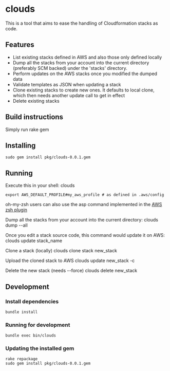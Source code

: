 # clouds

This is a tool that aims to ease the handling of Cloudformation stacks as code.

## Features
- List existing stacks defined in AWS and also those only defined locally
- Dump all the stacks from your account into the current directory (preferably SCM backed) under the 'stacks' directory.
- Perform updates on the AWS stacks once you modified the dumped data
- Validate templates as JSON when updating a stack
- Clone existing stacks to create new ones. It defaults to local clone, which then needs another update call to get in effect
- Delete existing stacks

## Build instructions
Simply run
    rake gem

## Installing
    sudo gem install pkg/clouds-0.0.1.gem

## Running
Execute this in your shell:
    clouds

    export AWS_DEFAULT_PROFILE#my_aws_profile # as defined in .aws/config

oh-my-zsh users can also use the asp command implemented in the [AWS zsh plugin](https://github.com/robbyrussell/oh-my-zsh/pull/2149)


Dump all the stacks from your account into the current directory:
    clouds dump --all

Once you edit a stack source code, this command would update it on AWS:
    clouds update stack_name

Clone a stack (locally)
    clouds clone stack new_stack

Upload the cloned stack to AWS
    clouds update new_stack -c

Delete the new stack (needs --force)
    clouds delete new_stack

## Development
### Install dependencies
    bundle install

### Running for development
    bundle exec bin/clouds

### Updating the installed gem
    rake repackage
    sudo gem install pkg/clouds-0.0.1.gem
